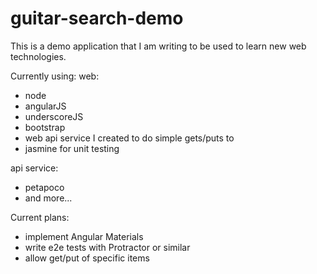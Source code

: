 # guitar-search-demo
This is a demo application that I am writing to be used to learn new web technologies. 

Currently using:
web:
- node
- angularJS
- underscoreJS
- bootstrap
- web api service I created to do simple gets/puts to
- jasmine for unit testing

api service: 
- petapoco 
- and more...


Current plans:
- implement Angular Materials
- write e2e tests with Protractor or similar
- allow get/put of specific items